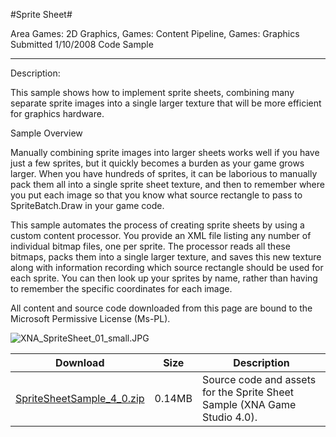 #Sprite Sheet#

Area
Games: 2D Graphics, Games: Content Pipeline, Games: Graphics
Submitted
1/10/2008
Code Sample

---

Description: 

This sample shows how to implement sprite sheets, combining many separate sprite images into a single larger texture that will be more efficient for graphics hardware.

Sample Overview

Manually combining sprite images into larger sheets works well if you have just a few sprites, but it quickly becomes a burden as your game grows larger. When you have hundreds of sprites, it can be laborious to manually pack them all into a single sprite sheet texture, and then to remember where you put each image so that you know what source rectangle to pass to SpriteBatch.Draw in your game code.

This sample automates the process of creating sprite sheets by using a custom content processor. You provide an XML file listing any number of individual bitmap files, one per sprite. The processor reads all these bitmaps, packs them into a single larger texture, and saves this new texture along with information recording which source rectangle should be used for each sprite. You can then look up your sprites by name, rather than having to remember the specific coordinates for each image.


All content and source code downloaded from this page are bound to the Microsoft Permissive License (Ms-PL).

![XNA_SpriteSheet_01_small.JPG](https://github.com/nkast/XNAGameStudio/blob/master/Images/XNA_SpriteSheet_01_small.JPG)

Download | Size | Description
---|---|---|
[SpriteSheetSample_4_0.zip](https://github.com/nkast/XNAGameStudio/blob/master/Samples/SpriteSheetSample_4_0.zip?raw=true) | 0.14MB | Source code and assets for the Sprite Sheet Sample (XNA Game Studio 4.0). 